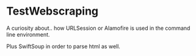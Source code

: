 # TestWebscraping



A curiosity about.. how URLSession or Alamofire is used in the command line environment.

Plus SwiftSoup in order to parse html as well.

